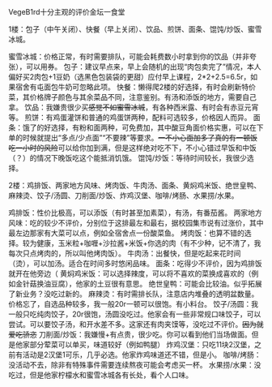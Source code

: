 VegeB1rd十分主观的评价金坛一食堂

1楼：包子（中午关闭）、快餐（早上关闭）、饮品、煎饼、面条、馄饨/炒饭、蜜雪冰城。

蜜雪冰城：价格正常，有时需要排队，可能会耗费数小时拿到你的饮品（并非夸张），可以用券。
包子：建议早点来，早上会随机的出现“肉包卖完了”情况，本人偏好买2肉包+1豆奶（选黑色包装袋的更甜）应付早上课程，2*2+2.5=6.5r，如果宿舍有屯面包牛奶可忽略此项。 
快餐：懒得爬2楼的好选择，有时会刷新特价菜，其价格牌子颜色与其余菜品不同，注意鉴别。有汤和添饭的地方，需要自己拿。 
饮品：我嫌贵很少买~~感觉不如蜜雪冰城~~，有各种西米露、有时会有赤豆元宵等。 煎饼：有鸡蛋灌饼和普通的鸡蛋饼两种，配料可选较多，价格因人而异。
面条：饿了的好选择，有粉和面两种，可免费加，其中酸豆角面价格实惠，可以在下单的时候就提出“多点/少点面”“不要辣”等要求。~~一不小心面加多了真的有一顿饭吃一小时的风险~~可以给你加到满，但是这样绝对吃不下，不小心错过早饭和中饭（？）的情况下晚饭吃这个能抵消饥饿。
馄饨/炒饭：等待时间较长，我很少选择。

2楼：鸡排饭、两家地方风味、烤肉饭、牛肉汤、面条、黄焖鸡米饭、绝世皇鸭、麻辣烫、饺子/汤圆、刀削面/炒饭、炸鸡汉堡、咖啡/烤肠、水果捞/水果。

鸡排饭：性价比极高，可以添饭（有时甚至加素菜），有汤，有番茄酱。 
两家地方风味：吃的较少不评价，分别位于这排最左和最右，据校园集市说有过涨价，其中最左边那家有大菜可以点，例如全宿舍点一份酸菜鱼。
烤肉饭：也算不错的选择。较为健康，玉米粒+咖喱+沙拉酱+米饭+你选的肉（有不少种，记不清了，我每次只点烤肉的，所以叫他烤肉饭）。 
牛肉汤：出餐快，但是吃起来花时间（烫），可以加汤。适合在时间多时悠闲品味。 
面条：吃得少不评价，因为鸡排饭就开在他旁边（ 
黄焖鸡米饭：可以选择辣度，可以将不喜欢的菜换成喜欢的（例如金针菇换油豆腐），他家的土豆很有意思。 
绝世皇鸭：可能会比较油。似乎拓展了新业务？没吃过新的。 
麻辣烫：有时需排长队，注意店内堆叠的透明盆数量。价格忘了，自选品种较多，我一般20r一顿可以很饱。有小料台。 
饺子/汤圆：我一般只吃纯肉饺子，20r很饱，汤圆没吃过。他家会有一些非常规口味饺子，可以尝试。可以要饺子汤，和开水差不多。这家还有肉夹馍等，没吃过不评价。~~因为就爱吃骄恣~~ 
刀削面/炒饭：我嫌慢+有点贵，很少吃。你可以看到他们当场做面。但是他家部分荤菜可以单买，味道较好（例如鸭腿） 
炸鸡汉堡：只吃11块2汉堡，之前有活动是2汉堡1可乐，几乎必选。他家炸鸡味道还不错，但是小。 
咖啡/烤肠：没活动不去，除非有特殊事件需要连续熬夜可能会考虑买一杯。 
水果捞/水果：没吃过，但是他家柠檬水和蜜雪冰城各有长处，看个人口味。
